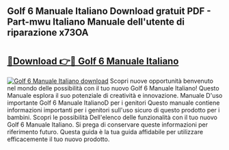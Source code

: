 ## Golf 6 Manuale Italiano Download gratuit PDF - Part-mwu Italiano Manuale dell'utente di riparazione x73OA

# <h2><a href="http://df99our.blite.top/?on=Golf+6+Manuale+Italiano">🔗Download 👉🔴 Golf 6 Manuale Italiano</a></h2>

[![Golf 6 Manuale Italiano download](https://i.imgur.com/lujVjoI.png)](http://df99our.blite.top/?on=Golf+6+Manuale+Italiano)
Scopri nuove opportunità benvenuto nel mondo delle possibilità con il tuo nuovo Golf 6 Manuale Italiano! Questo Manuale esplora il suo potenziale di creatività e innovazione. Manuale D'uso importante Golf 6 Manuale ItalianoD per i genitori Questo manuale contiene informazioni importanti per i genitori sull'uso sicuro di questo prodotto per i bambini. Scopri le possibilità Dell'elenco delle funzionalità con il tuo nuovo Golf 6 Manuale Italiano. Si prega di conservare queste informazioni per riferimento futuro. Questa guida è la tua guida affidabile per utilizzare efficacemente il tuo nuovo prodotto.

